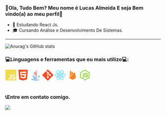 ### 👋Ola, Tudo Bem? Meu nome é Lucas Almeida E seja Bem vindo(a) ao meu perfil👋


- 🌱 Estudando React Js.
- 🎓 Cursando Análise e Desenvolvimento De Sistemas.

<hr/>


![Anurag's GitHub stats](https://github-readme-stats.vercel.app/api?username=LucaAlmeidaDev&showicons=True&theme=dracula&rank_icon=github)

### 💻Linguagens e ferramentas que eu mais utilizo💻:

<div> 
  <img width="36px" height="36px" src="https://raw.githubusercontent.com/devicons/devicon/master/icons/javascript/javascript-plain.svg"/>
  <img width="36px" height="36px" src="https://raw.githubusercontent.com/devicons/devicon/master/icons/html5/html5-original.svg"/>
  <img width="36px" height="36px" src="https://github.com/devicons/devicon/blob/master/icons/java/java-original.svg"/>
  <img width="36px" height="36px" src="https://github.com/devicons/devicon/blob/master/icons/git/git-original.svg"/>
  <img width="36px" height="36px" src="https://github.com/devicons/devicon/blob/master/icons/react/react-original.svg"/>
  <img width="36px" height="36px" src="https://github.com/devicons/devicon/blob/master/icons/firebase/firebase-plain.svg"/>
  <img width="36px" height="36px" src="https://github.com/devicons/devicon/blob/master/icons/nodejs/nodejs-plain.svg"/>

</div>

<br/>

### 📞Entre em contato comigo.

<div>
  <a href="https://www.linkedin.com/in/lucas-almeida-52b64522b" target="_blank"><img src="https://img.shields.io/badge/LinkedIn-0077B5?style=for-the-badge&logo=linkedin&logoColor=white" target="_blank"></a>
</div>
